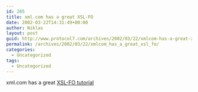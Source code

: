 ```yaml
---
id: 285
title: xml.com has a great XSL-FO
date: 2002-03-22T14:31:49+00:00
author: Niklas
layout: post
guid: http://www.protocol7.com/archives/2002/03/22/xmlcom-has-a-great-xsl-fo/
permalink: /archives/2002/03/22/xmlcom_has_a_great_xsl_fo/
categories:
  - Uncategorized
tags:
  - Uncategorized
---
```

<div class='microid-39b3355b6aeb260de07b0962cb338183b00763c6'>
  <p>
    xml.com has a great <a href="http://www.xml.com/pub/a/2002/03/20/xsl-fo.html">XSL-FO tutorial</a>
  </p>
</div>